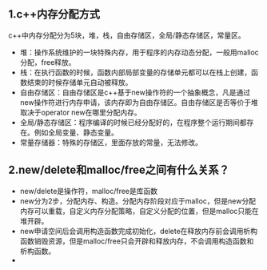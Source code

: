 ## 1.c++内存分配方式
c++中内存分配分为5块，堆，栈，自由存储区，全局/静态存储区，常量区。
+ 堆：操作系统维护的一块特殊内存，用于程序的内存动态分配，一般用malloc分配，free释放。
+ 栈：在执行函数的时候，函数内部局部变量的存储单元都可以在栈上创建，函数结束的时候存储单元自动被释放。
+ 自由存储区：自由存储区是c++基于new操作符的一个抽象概念，凡是通过new操作符进行内存申请，该内存即为自由存储区。自由存储区是否等价于堆取决于operator new在哪里分配内存。
+ 全局/静态存储区：程序编译的时候已经分配好的，在程序整个运行期间都存在。例如全局变量、静态变量。
+ 常量存储器：特殊的存储区，里面存放的常量，无法修改。

## 2.new/delete和malloc/free之间有什么关系？
+ new/delete是操作符，malloc/free是库函数
+ new分为2步，分配内存、构造。分配内存阶段对应于malloc，但是new分配内存可以重载，自定义内存分配策略，自定义分配的位置，但是malloc只能在堆开辟。
+ new申请空间后会调用构造函数完成初始化，delete在释放内存前会调用析构函数销毁资源，但是malloc/free只会开辟和释放内存，不会调用构造函数和析构函数。
+ 